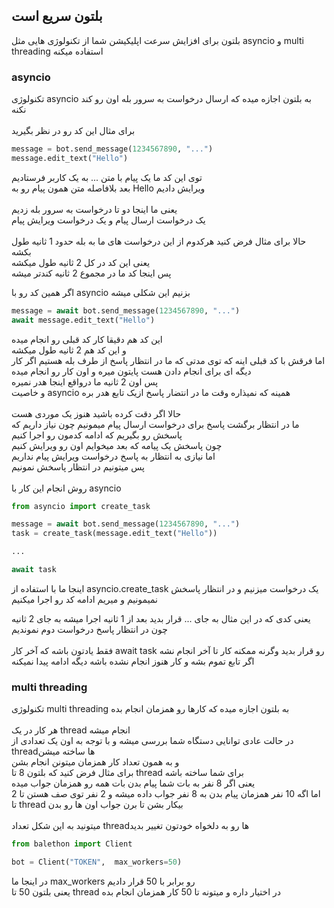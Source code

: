 ## بلتون سریع است

بلتون برای افزایش سرعت اپلیکیشن شما از تکنولوژی هایی مثل asyncio و multi threading استفاده میکنه

### asyncio

تکنولوژی asyncio به بلتون اجازه میده که ارسال درخواست به سرور بله اون رو کند نکنه\
\
برای مثال این کد رو در نظر بگیرید
```python
message = bot.send_message(1234567890, "...")
message.edit_text("Hello")
```

توی این کد ما یک پیام با متن ... به یک کاربر فرستادیم\
بعد بلافاصله متن همون پیام رو به Hello ویرایش دادیم\
\
یعنی ما اینجا دو تا درخواست به سرور بله زدیم\
یک درخواست ارسال پیام و یک درخواست ویرایش پیام\
\
حالا برای مثال فرض کنید هرکدوم از این درخواست های ما به بله حدود 1 ثانیه طول بکشه\
یعنی این کد در کل 2 ثانیه طول میکشه\
پس اینجا کد ما در مجموع 2 ثانیه کندتر میشه

اگر همین کد رو با asyncio بزنیم این شکلی میشه

```python
message = await bot.send_message(1234567890, "...")
await message.edit_text("Hello")
```

این کد هم دقیقا کار کد قبلی رو انجام میده\
و این کد هم 2 ثانیه طول میکشه\
اما فرقش با کد قبلی اینه که توی مدتی که ما در انتظار پاسخ از طرف بله هستیم اگر کار دیگه ای برای انجام دادن هست پایتون میره و اون کار رو انجام میده\
پس اون 2 ثانیه ما درواقع اینجا هدر نمیره\
و خاصیت asyncio همینه که نمیذاره وقت ما در انتضار پاسخ ازیک تابع هدر بره\
\
حالا اگر دقت کرده باشید هنوز یک موردی هست\
ما در انتظار برگشت پاسخ برای درخواست ارسال پیام میمونیم چون نیاز داریم که پاسخش رو بگیریم که ادامه کدمون رو اجرا کنیم\
چون پاسخش یک پیامه که بعد میخوایم اون رو ویرایش کنیم\
اما نیازی به انتظار به پاسخ درخواست ویرایش پیام نداریم\
پس میتونیم در انتظار پاسخش نمونیم\
\
روش انجام این کار با asyncio

```python
from asyncio import create_task

message = await bot.send_message(1234567890, "...")
task = create_task(message.edit_text("Hello"))

...

await task
```

اینجا ما با استفاده از asyncio.create_task یک درخواست میزنیم و در انتظار پاسخش نمیمونیم و میریم ادامه کد رو اجرا میکنیم

یعنی کدی که در این مثال به جای ... قرار بدید بعد از 1 ثانیه اجرا میشه به جای 2 ثانیه\
چون در انتظار پاسخ درخواست دوم نموندیم\
\
فقط یادتون باشه که آخر کار await task رو قرار بدید وگرنه ممکنه کار تا آخر انجام نشه\
اگر تابع تموم بشه و کار هنوز انجام نشده باشه دیگه ادامه پیدا نمیکنه

### multi threading

تکنولوژی multi threading به بلتون اجازه میده که کارها رو همزمان انجام بده\
\
هر کار در یک thread انجام میشه\
در حالت عادی توانایی دستگاه شما بررسی میشه و با توجه به اون یک تعدادی از threadها ساخته میشن\
و به همون تعداد کار همزمان میتونن انجام بشن\
برای مثال فرض کنید که بلتون 8 تا thread برای شما ساخته باشه\
یعنی اگر 8 نفر به بات شما پیام بدن بات همه رو همزمان جواب میده\
اما اگه 10 نفر همزمان پیام بدن به 8 نفر جواب داده میشه و 2 نفر توی صف هستن تا 2 تا thread بیکار بشن تا برن جواب اون ها رو بدن\
\
میتونید به این شکل تعداد threadها رو به دلخواه خودتون تغییر بدید

```python
from balethon import Client

bot = Client("TOKEN",  max_workers=50)
```

در اینجا ما max_workers رو برابر با 50 قرار دادیم\
یعنی بلتون 50 تا thread در اختیار داره و میتونه تا 50 کار همزمان انجام بده